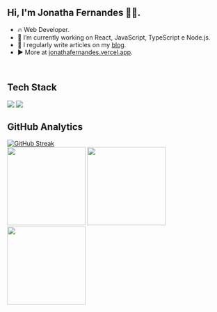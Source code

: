 ## Hi, I'm Jonatha Fernandes 👋🏽.
- 🔥 Web Developer.
- 🔭 I’m currently working on React, JavaScript, TypeScript e Node.js.
- 📝 I regularly write articles on my [blog](https://jonathafernandes.github.io/blog.github.io/).
- ▶️ More at [jonathafernandes.vercel.app](https://jonathafernandes.vercel.app/).

<br/>

## Tech Stack
<img src="https://skillicons.dev/icons?i=html,sass,css,markdown,git,github,javascript,bootstrap" />
<img src="https://skillicons.dev/icons?i=react,tailwind,typescript,nodejs,vite,powershell,vscode,linux" />

<br/>

## GitHub Analytics
[![GitHub Streak](https://streak-stats.demolab.com?user=jonathafernandes&theme=aura-dark&locale=pt_BR&card_width=620)](https://git.io/streak-stats)
<br/>
<img src="https://github-readme-stats.vercel.app/api/top-langs?username=jonathafernandes&locale=en&hide_title=false&layout=compact&card_width=320&langs_count=8&theme=aura&hide_border=true" height="180px" />
<img src="http://github-profile-summary-cards.vercel.app/api/cards/stats?username=jonathafernandes&theme=aura" height="180px"/>
<img src="http://github-profile-summary-cards.vercel.app/api/cards/most-commit-language?username=jonathafernandes&theme=aura" height="180px"/>
